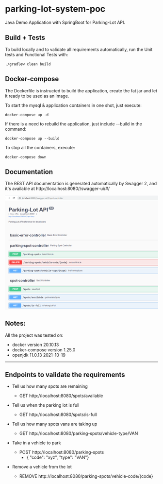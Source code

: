 # parking-lot-system-poc
Java Demo Application with SpringBoot for Parking-Lot API.

## Build + Tests
To build locally and to validate all requirements automatically, run the Unit tests and Functional Tests with:
```
./gradlew clean build
```

## Docker-compose
The Dockerfile is instructed to build the application, create the fat jar and 
let it ready to be used as an image.

To start the mysql & application containers in one shot, just execute:
```
docker-compose up -d
```

 
If there is a need to rebuild the application, just include --build in the command:
```
docker-compose up --build
```

To stop all the containers, execute:
```
docker-compose down
```

## Documentation

The REST API documentation is generated automatically by Swagger 2, 
and it's available at http://localhost:8080//swagger-ui/#/

![Swagger API Screenshot](parking-lot-doc.png?raw=true)


## Notes:
All the project was tested on:

- docker version 20.10.13
- docker-compose version 1.25.0
- openjdk 11.0.13 2021-10-19

---

## Endpoints to validate the requirements

- Tell us how many spots are remaining
  - GET http://localhost:8080/spots/available
  
- Tell us when the parking lot is full
  - GET http://localhost:8080/spots/is-full

- Tell us how many spots vans are taking up
  - GET http://localhost:8080/parking-spots/vehicle-type/VAN

- Take in a vehicle to park
  - POST http://localhost:8080/parking-spots
    - { "code": "xyz", "type": "VAN"}
  
- Remove a vehicle from the lot
  - REMOVE http://localhost:8080/parking-spots/vehicle-code/{code}

